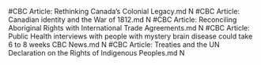 #CBC
Article: Rethinking Canada’s Colonial Legacy.md N
#CBC
Article: Canadian identity and the War of 1812.md N
#CBC
Article: Reconciling Aboriginal Rights with International Trade Agreements.md N
#CBC
Article: Public Health interviews with people with mystery brain disease could take 6 to 8 weeks  CBC News.md N
#CBC
Article: Treaties and the UN Declaration on the Rights of Indigenous Peoples.md N
